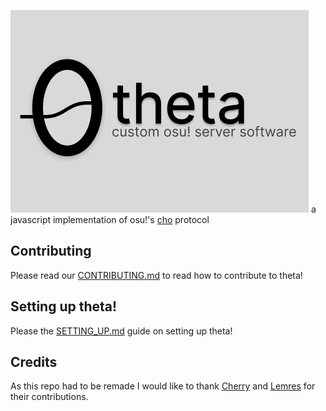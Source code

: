 ![](docs/logo.png)
a javascript implementation of osu!'s [cho](https://c.ppy.sh/) protocol

## Contributing
Please read our [CONTRIBUTING.md](docs/CONTRIBUTING.md) to read how to contribute to theta! 

## Setting up theta!
Please the [SETTING_UP.md](docs/SETTING_UP.md) guide on setting up theta! 

## Credits
As this repo had to be remade I would like to thank [Cherry](https://github.com/xxCherry) and [Lemres](https://github.com/Calemy) for their contributions. 